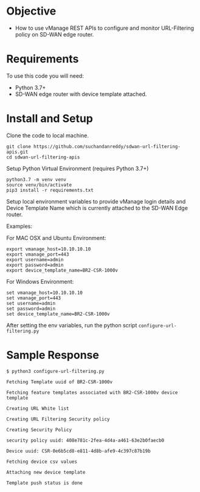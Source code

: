 # Objective 

*   How to use vManage REST APIs to configure and monitor URL-Filtering policy on SD-WAN edge router. 

# Requirements

To use this code you will need:

* Python 3.7+
* SD-WAN edge router with device template attached.

# Install and Setup

Clone the code to local machine.

```
git clone https://github.com/suchandanreddy/sdwan-url-filtering-apis.git
cd sdwan-url-filtering-apis
```
Setup Python Virtual Environment (requires Python 3.7+)

```
python3.7 -m venv venv
source venv/bin/activate
pip3 install -r requirements.txt
```

Setup local environment variables to provide vManage login details and Device Template Name which is currently attached to the SD-WAN Edge router. 

Examples:

For MAC OSX and Ubuntu Environment:

```
export vmanage_host=10.10.10.10
export vmanage_port=443
export username=admin
export password=admin
export device_template_name=BR2-CSR-1000v
```

For Windows Environment:

```
set vmanage_host=10.10.10.10
set vmanage_port=443
set username=admin
set password=admin
set device_template_name=BR2-CSR-1000v
```

After setting the env variables, run the python script `configure-url-filtering.py`

# Sample Response

```
$ python3 configure-url-filtering.py 

Fetching Template uuid of BR2-CSR-1000v

Fetching feature templates associated with BR2-CSR-1000v device template

Creating URL White list

Creating URL Filtering Security policy

Creating Security Policy

security policy uuid: 408e781c-2fea-4d4a-a461-63e2b0faecb0

Device uuid: CSR-0e6b5cd8-e811-4d8b-afe9-4c397c87b19b

Fetching device csv values

Attaching new device template

Template push status is done
```
